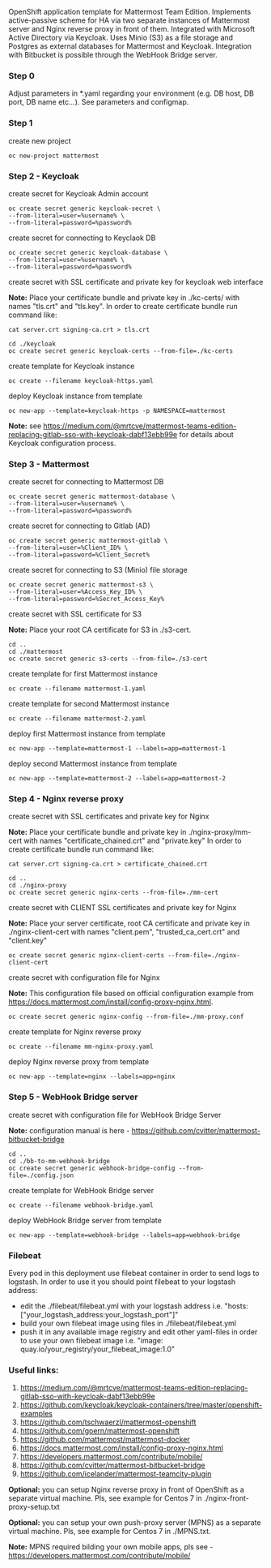 OpenShift application template for Mattermost Team Edition.
Implements active-passive scheme for HA via two separate instances of Mattermost server and Nginx reverse proxy in front of them.
Integrated with Microsoft Active Directory via Keycloak.
Uses Minio (S3) as a file storage and Postgres as external databases for Mattermost and Keycloak.
Integration with Bitbucket is possible through the WebHook Bridge server.

### Step 0
Adjust parameters in *.yaml regarding your environment (e.g. DB host, DB port, DB name etc...). See parameters and configmap.

### Step 1
create new project
```
oc new-project mattermost
```

### Step 2 - Keycloak
create secret for Keycloak Admin account
```
oc create secret generic keycloak-secret \
--from-literal=user=%username% \
--from-literal=password=%password%
```
create secret for connecting to Keyclaok DB
```
oc create secret generic keycloak-database \
--from-literal=user=%username% \
--from-literal=password=%password%
```
create secret with SSL certificate and private key for keycloak web interface

**Note:** Place your certificate bundle and private key in ./kc-certs/ with names "tls.crt" and "tls.key".
In order to create certificate bundle run command like:

```
cat server.crt signing-ca.crt > tls.crt
```

```
cd ./keycloak
oc create secret generic keycloak-certs --from-file=./kc-certs
```
create template for Keycloak instance
```
oc create --filename keycloak-https.yaml
```
deploy Keycloak instance from template
```
oc new-app --template=keycloak-https -p NAMESPACE=mattermost
```

**Note:** see https://medium.com/@mrtcve/mattermost-teams-edition-replacing-gitlab-sso-with-keycloak-dabf13ebb99e for details about Keycloak configuration process.

### Step 3 - Mattermost
create secret for connecting to Mattermost DB
```
oc create secret generic mattermost-database \
--from-literal=user=%username% \
--from-literal=password=%password%
```
create secret for connecting to Gitlab (AD)
```
oc create secret generic mattermost-gitlab \
--from-literal=user=%Client_ID% \
--from-literal=password=%Client_Secret%
```
create secret for connecting to S3 (Minio) file storage
```
oc create secret generic mattermost-s3 \
--from-literal=user=%Access_Key_ID% \
--from-literal=password=%Secret_Access_Key%
```
create secret with SSL certificate for S3

**Note:** Place your root CA certificate for S3 in ./s3-cert.
```
cd ..
cd ./mattermost
oc create secret generic s3-certs --from-file=./s3-cert
```

create template for first Mattermost instance
```
oc create --filename mattermost-1.yaml
```

create template for second Mattermost instance
```
oc create --filename mattermost-2.yaml
```

deploy first Mattermost instance from template
```
oc new-app --template=mattermost-1 --labels=app=mattermost-1
```

deploy second Mattermost instance from template
```
oc new-app --template=mattermost-2 --labels=app=mattermost-2
```

### Step 4 - Nginx reverse proxy
create secret with SSL certificates and private key for Nginx

**Note:** Place your certificate bundle and private key in ./nginx-proxy/mm-cert with names "certificate_chained.crt" and "private.key"
In order to create certificate bundle run command like:

```
cat server.crt signing-ca.crt > certificate_chained.crt
```

```
cd ..
cd ./nginx-proxy
oc create secret generic nginx-certs --from-file=./mm-cert
```

create secret with CLIENT SSL certificates and private key for Nginx

**Note:** Place your server certificate, root CA certificate and private key in ./nginx-client-cert with names "client.pem", "trusted_ca_cert.crt" and "client.key"

```
oc create secret generic nginx-client-certs --from-file=./nginx-client-cert
```

create secret with configuration file for Nginx

**Note:** This configuration file based on official configuration example from https://docs.mattermost.com/install/config-proxy-nginx.html.
```
oc create secret generic nginx-config --from-file=./mm-proxy.conf
```

create template for Nginx reverse proxy
```
oc create --filename mm-nginx-proxy.yaml
```

deploy Nginx reverse proxy from template
```
oc new-app --template=nginx --labels=app=nginx
```

### Step 5 - WebHook Bridge server
create secret with configuration file for WebHook Bridge Server

**Note:** configuration manual is here - https://github.com/cvitter/mattermost-bitbucket-bridge
```
cd ..
cd ./bb-to-mm-webhook-bridge
oc create secret generic webhook-bridge-config --from-file=./config.json
```

create template for WebHook Bridge server
```
oc create --filename webhook-bridge.yaml
```

deploy WebHook Bridge server from template
```
oc new-app --template=webhook-bridge --labels=app=webhook-bridge
```

### Filebeat
Every pod in this deployment use filebeat container in order to send logs to logstash.
In order to use it you should point filebeat to your logstash address:
- edit the ./filebeat/filebeat.yml with your logstash address i.e. "hosts: ["your_logstash_address:your_logstash_port"]"
- build your own filebeat image using files in ./filebeat/filebeat.yml
- push it in any available image registry and edit other yaml-files in order to use your own filebeat image i.e. "image: quay.io/your_registry/your_filebeat_image:1.0"

### Useful links:
1. https://medium.com/@mrtcve/mattermost-teams-edition-replacing-gitlab-sso-with-keycloak-dabf13ebb99e
2. https://github.com/keycloak/keycloak-containers/tree/master/openshift-examples
3. https://github.com/tschwaerzl/mattermost-openshift
4. https://github.com/goern/mattermost-openshift
5. https://github.com/mattermost/mattermost-docker
6. https://docs.mattermost.com/install/config-proxy-nginx.html
7. https://developers.mattermost.com/contribute/mobile/
8. https://github.com/cvitter/mattermost-bitbucket-bridge
9. https://github.com/icelander/mattermost-teamcity-plugin

**Optional:** you can setup Nginx reverse proxy in front of OpenShift as a separate virtual machine. Pls, see example for Centos 7 in ./nginx-front-proxy-setup.txt

**Optional:** you can setup your own push-proxy server (MPNS) as a separate virtual machine. Pls, see example for Centos 7 in ./MPNS.txt.

**Note:** MPNS required bilding your own mobile apps, pls see - https://developers.mattermost.com/contribute/mobile/